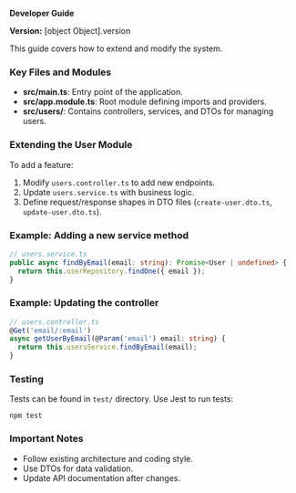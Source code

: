 **Developer Guide**

**Version:** [object Object].version

This guide covers how to extend and modify the system.

### Key Files and Modules

- **src/main.ts**: Entry point of the application.
- **src/app.module.ts**: Root module defining imports and providers.
- **src/users/**: Contains controllers, services, and DTOs for managing users.

### Extending the User Module

To add a feature:
1. Modify `users.controller.ts` to add new endpoints.
2. Update `users.service.ts` with business logic.
3. Define request/response shapes in DTO files (`create-user.dto.ts`, `update-user.dto.ts`).

### Example: Adding a new service method

```typescript
// users.service.ts
public async findByEmail(email: string): Promise<User | undefined> {
  return this.userRepository.findOne({ email });
}
```

### Example: Updating the controller

```typescript
// users.controller.ts
@Get('email/:email')
async getUserByEmail(@Param('email') email: string) {
  return this.usersService.findByEmail(email);
}
```

### Testing

Tests can be found in `test/` directory.
Use Jest to run tests:
```
npm test
```

### Important Notes

- Follow existing architecture and coding style.
- Use DTOs for data validation.
- Update API documentation after changes.